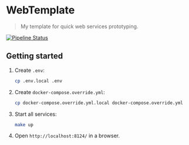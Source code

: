# WebTemplate

> My template for quick web services prototyping.

[![Pipeline Status][pipeline-image]][pipeline-url]

## Getting started

1. Create `.env`:
    ```bash
    cp .env.local .env
    ```
1. Create `docker-compose.override.yml`:
    ```bash
    cp docker-compose.override.yml.local docker-compose.override.yml
    ```
1. Start all services:
    ```bash
    make up
    ```
1. Open `http://localhost:8124/` in a browser.


<!-- Badges -->

[pipeline-image]: https://gitlab.com/0x29a/web_template/badges/master/pipeline.svg
[pipeline-url]: https://gitlab.com/0x29a/web_template/-/pipelines

